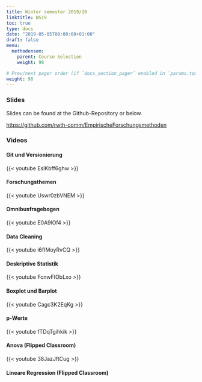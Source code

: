 ```yaml
---
title: Winter semester 2019/20
linktitle: WS19
toc: true
type: docs
date: "2019-05-05T00:00:00+01:00"
draft: false
menu:
  methodensem:
    parent: Course Selection
    weight: 98

# Prev/next pager order (if `docs_section_pager` enabled in `params.toml`)
weight: 98
---
```



### Slides

Slides can be found at the Github-Repository or below.

https://github.com/rwth-comm/EmpirischeForschungsmethoden 

### Videos

#### Git und Versionierung

{{< youtube EslKbff6ghw >}}

#### Forschungsthemen

{{< youtube Uswr0zbVNEM >}}


#### Omnibusfragebogen

{{< youtube E0A9lOf4 >}}

#### Data Cleaning
{{< youtube i6fIMoyRvCQ >}}

#### Deskriptive Statistik
{{< youtube FcnwFIObLxo >}}

#### Boxplot und Barplot
{{< youtube Cagc3K2EqKg >}}

#### p-Werte
{{< youtube fTDqTgihkik >}}

#### Anova (Flipped Classroom)
{{< youtube 38JazJftCug >}}

#### Lineare Regression (Flipped Classroom)

